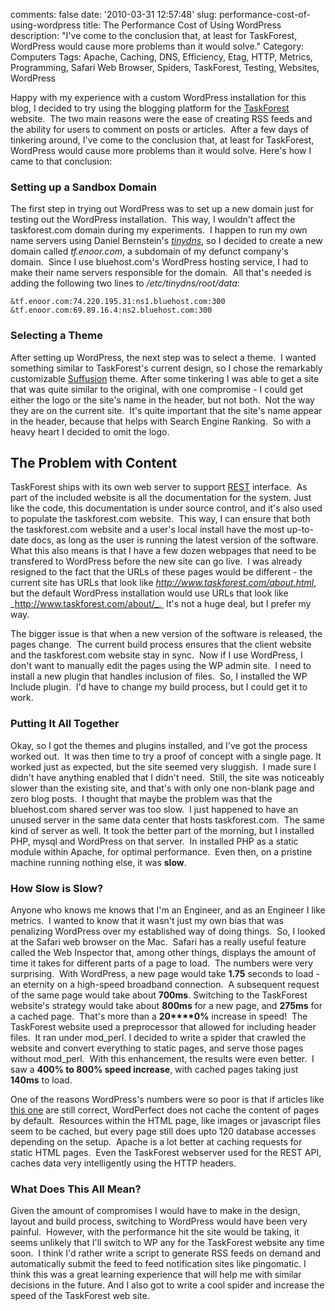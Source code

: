 comments: false
date: '2010-03-31 12:57:48'
slug: performance-cost-of-using-wordpress
title: The Performance Cost of Using WordPress
description: "I've come to the conclusion that, at least for TaskForest, WordPress would cause more problems than it would solve."
Category: Computers
Tags: Apache, Caching, DNS, Efficiency, Etag, HTTP, Metrics, Programming, Safari Web Browser, Spiders, TaskForest, Testing, Websites, WordPress

Happy with my experience with a custom WordPress installation for this blog, I
decided to try using the blogging platform for the
[TaskForest](http://www.taskforest.com/) website.  The two main reasons were
the ease of creating RSS feeds and the ability for users to comment on posts
or articles.  After a few days of tinkering around, I've come to the
conclusion that, at least for TaskForest, WordPress would cause more problems
than it would solve. Here's how I came to that conclusion:
<!-- more -->

### Setting up a Sandbox Domain

The first step in trying out WordPress was to set up a new domain just for
testing out the WordPress installation.  This way, I wouldn't affect the
taskforest.com domain during my experiments.  I happen to run my own name
servers using Daniel Bernstein's [_tinydns_](http://cr.yp.to/djbdns.html), so
I decided to create a new domain called _tf.enoor.com_, a subdomain of my
defunct company's domain.  Since I use bluehost.com's WordPress hosting
service, I had to make their name servers responsible for the domain.  All
that's needed is adding the following two lines to _/etc/tinydns/root/data_:

    
    
    &tf.enoor.com:74.220.195.31:ns1.bluehost.com:300
    &tf.enoor.com:69.89.16.4:ns2.bluehost.com:300
    

### Selecting a Theme

After setting up WordPress, the next step was to select a theme.  I wanted
something similar to TaskForest's current design, so I chose the remarkably
customizable [Suffusion](http://www.aquoid.com/news/themes/suffusion/) theme.
After some tinkering I was able to get a site that was quite similar to the
original, with one compromise - I could get either the logo or the site's name
in the header, but not both.  Not the way they are on the current site.  It's
quite important that the site's name appear in the header, because that helps
with Search Engine Ranking.  So with a heavy heart I decided to omit the logo.

## The Problem with Content

TaskForest ships with its own web server to support
[REST](http://en.wikipedia.org/wiki/Representational_State_Transfer)
interface.  As part of the included website is all the documentation for the
system. Just like the code, this documentation is under source control, and
it's also used to populate the taskforest.com website.  This way, I can ensure
that both the taskforest.com website and a user's local install have the most
up-to-date docs, as long as the user is running the latest version of the
software.  What this also means is that I have a few dozen webpages that need
to be transfered to WordPress before the new site can go live.  I was already
resigned to the fact that the URLs of these pages would be different - the
current site has URLs that look like _http://www.taskforest.com/about.html_,
but the default WordPress installation would use URLs that look like
_http://www.taskforest.com/about/_.  It's not a huge deal, but I prefer my
way.

The bigger issue is that when a new version of the software is released, the
pages change.  The current build process ensures that the client website and
the taskforest.com website stay in sync.  Now if I use WordPress, I don't want
to manually edit the pages using the WP admin site.  I need to install a new
plugin that handles inclusion of files.  So, I installed the WP Include
plugin.  I'd have to change my build process, but I could get it to work.

### Putting It All Together

Okay, so I got the themes and plugins installed, and I've got the process
worked out.  It was then time to try a proof of concept with a single page.
It worked just as expected, but the site seemed very sluggish.  I made sure I
didn't have anything enabled that I didn't need.  Still, the site was
noticeably slower than the existing site, and that's with only one non-blank
page and zero blog posts.  I thought that maybe the problem was that the
bluehost.com shared server was too slow.  I just happened to have an unused
server in the same data center that hosts taskforest.com.  The same kind of
server as well. It took the better part of the morning, but I installed PHP,
mysql and WordPress on that server.  In installed PHP as a static module
within Apache, for optimal performance.  Even then, on a pristine machine
running nothing else, it was **slow**.

### How Slow is Slow?

Anyone who knows me knows that I'm an Engineer, and as an Engineer I like
metrics.  I wanted to know that it wasn't just my own bias that was penalizing
WordPress over my established way of doing things.  So, I looked at the Safari
web browser on the Mac.  Safari has a really useful feature called the Web
Inspector that, among other things, displays the amount of time it takes for
different parts of a page to load.  The numbers were very surprising.  With
WordPress, a new page would take **1.75** seconds to load - an eternity on a
high-speed broadband connection.  A subsequent request of the same page would
take about **700ms**. Switching to the TaskForest website's strategy would
take about **800ms** for a new page, and **275ms** for a cached page.  That's
more than a **20****0%** increase in speed!  The TaskForest website used a
preprocessor that allowed for including header files.  It ran under mod_perl.
I decided to write a spider that crawled the website and convert everything to
static pages, and serve those pages without mod_perl.  With this enhancement,
the results were even better.  I saw a **400% to 800% speed increase**, with
cached pages taking just **140ms** to load.

One of the reasons WordPress's numbers were so poor is that if articles like
[this one](http://www.codinghorror.com/blog/2008/04/behold-wordpress-destroyer-of-cpus.html) are still correct, WordPerfect does not cache the
content of pages by default.  Resources within the HTML page, like images or
javascript files seem to be cached, but every page still does upto 120
database accesses depending on the setup.  Apache is a lot better at caching
requests for static HTML pages.  Even the TaskForest webserver used for the
REST API, caches data very intelligently using the HTTP headers.

### What Does This All Mean?

Given the amount of compromises I would have to make in the design, layout and
build process, switching to WordPress would have been very painful.  However,
with the performance hit the site would be taking, it seems unlikely that I'll
switch to WP any for the TaskForest website any time soon.  I think I'd rather
write a script to generate RSS feeds on demand and automatically submit the
feed to feed notification sites like pingomatic. I think this was a great
learning experience that will help me with similar decisions in the future.
And I also got to write a cool spider and increase the speed of the TaskForest
web site.

<!-- ai c /wp/WebInspector.png /wp/WebInspector-585x351.png 585 351 Safari's Web Inspector -->
